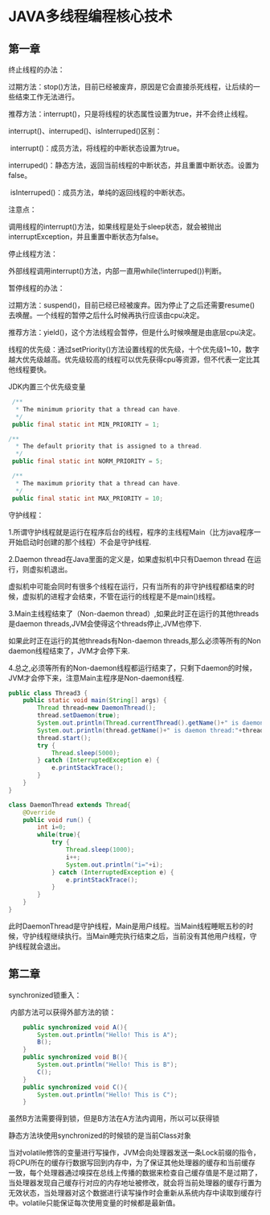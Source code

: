# JAVA多线程编程核心技术



## 第一章

终止线程的办法：

​		过期方法：stop()方法，目前已经被废弃，原因是它会直接杀死线程，让后续的一些结束工作无法进行。

​		推荐方法：interrupt()，只是将线程的状态属性设置为true，并不会终止线程。

interrupt()、interruped()、isInterruped()区别：

​		interrupt()：成员方法，将线程的中断状态设置为true。

​		interruped()：静态方法，返回当前线程的中断状态，并且重置中断状态。设置为false。

​		isInterruped()：成员方法，单纯的返回线程的中断状态。

注意点：

​		调用线程的interrupt()方法，如果线程是处于sleep状态，就会被抛出interruptException，并且重置中断状态为false。

停止线程方法：

​		外部线程调用interrupt()方法，内部一直用while(!interruped())判断。

暂停线程的办法：

​		过期方法：suspend()，目前已经已经被废弃。因为停止了之后还需要resume()去唤醒。一个线程的暂停之后什么时候再执行应该由cpu决定。

​		推荐方法：yield()，这个方法线程会暂停，但是什么时候唤醒是由底层cpu决定。

线程的优先级：通过setPriority()方法设置线程的优先级，十个优先级1~10，数字越大优先级越高。优先级较高的线程可以优先获得cpu等资源，但不代表一定比其他线程要快。

JDK内置三个优先级变量

```java
 /**
  * The minimum priority that a thread can have.
  */
 public final static int MIN_PRIORITY = 1;

/**
  * The default priority that is assigned to a thread.
  */
 public final static int NORM_PRIORITY = 5;

 /**
  * The maximum priority that a thread can have.
  */
 public final static int MAX_PRIORITY = 10;
```

守护线程：

1.所谓守护线程就是运行在程序后台的线程，程序的主线程Main（比方java程序一开始启动时创建的那个线程）不会是守护线程.

2.Daemon thread在Java里面的定义是，如果虚拟机中只有Daemon thread 在运行，则虚拟机退出。 

  虚拟机中可能会同时有很多个线程在运行，只有当所有的非守护线程都结束的时候，虚拟机的进程才会结束，不管在运行的线程是不是main()线程。

3.Main主线程结束了（Non-daemon thread）,如果此时正在运行的其他threads是daemon threads,JVM会使得这个threads停止,JVM也停下.

  如果此时正在运行的其他threads有Non-daemon threads,那么必须等所有的Non daemon线程结束了，JVM才会停下来.

4.总之,必须等所有的Non-daemon线程都运行结束了，只剩下daemon的时候，JVM才会停下来，注意Main主程序是Non-daemon线程.

```java
public class Thread3 {
    public static void main(String[] args) {
        Thread thread=new DaemonThread();
        thread.setDaemon(true);
        System.out.println(Thread.currentThread().getName()+" is daemon thread:"+Thread.currentThread().isDaemon());
        System.out.println(thread.getName()+" is daemon thread:"+thread.isDaemon());
        thread.start();
        try {
            Thread.sleep(5000);
        } catch (InterruptedException e) {
            e.printStackTrace();
        }
    }
}

class DaemonThread extends Thread{
    @Override
    public void run() {
        int i=0;
        while(true){
            try {
                Thread.sleep(1000);
                i++;
                System.out.println("i="+i);
            } catch (InterruptedException e) {
                e.printStackTrace();
            }
        }
    }
}
```

此时DaemonThread是守护线程，Main是用户线程。当Main线程睡眠五秒的时候，守护线程继续执行。当Main睡完执行结束之后，当前没有其他用户线程，守护线程就会退出。



## 第二章

synchronized锁重入：

​	内部方法可以获得外部方法的锁：

```java
    public synchronized void A(){
        System.out.println("Hello! This is A");
        B();
    }
    public synchronized void B(){
        System.out.println("Hello! This is B");
        C();
    }
    public synchronized void C(){
        System.out.println("Hello! This is C");
    }
```



虽然B方法需要得到锁，但是B方法在A方法内调用，所以可以获得锁

静态方法块使用synchronized的时候锁的是当前Class对象

当对volatile修饰的变量进行写操作，JVM会向处理器发送一条Lock前缀的指令，将CPU所在的缓存行数据写回到内存中，为了保证其他处理器的缓存和当前缓存一致，每个处理器通过嗅探在总线上传播的数据来检查自己缓存值是不是过期了，当处理器发现自己缓存行对应的内存地址被修改，就会将当前处理器的缓存行置为无效状态，当处理器对这个数据进行读写操作时会重新从系统内存中读取到缓存行中。volatile只能保证每次使用变量的时候都是最新值。

 

 

 

 

 